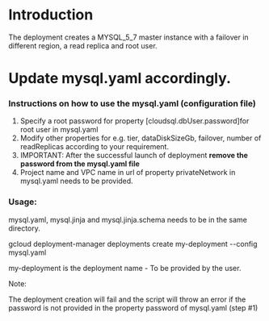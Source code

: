 # Introduction #

The deployment creates a MYSQL_5_7 master instance with a failover in different region, a read replica and root user.


# Update mysql.yaml accordingly. #

### Instructions on how to use the mysql.yaml (configuration file) ###

1. Specify a root password for property [cloudsql.dbUser.password]for root user in mysql.yaml
2. Modify other properties for e.g. tier, dataDiskSizeGb, failover, number of readReplicas according to your requirement.
3. IMPORTANT: After the successful launch of deployment **remove the password from the mysql.yaml file**
4. Project name and VPC name in url of property privateNetwork in mysql.yaml needs to be provided.

### Usage: ###

mysql.yaml, mysql.jinja and mysql.jinja.schema needs to be in the same directory.

gcloud deployment-manager deployments create my-deployment --config mysql.yaml

my-deployment is the deployment name - To be provided by the user.

Note:

The deployment creation will fail and the script will throw an error if the  password is not provided in the property password of mysql.yaml (step #1)
